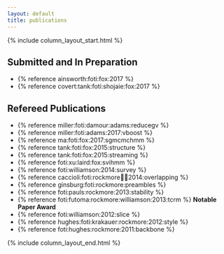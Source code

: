 ```yaml
---
layout: default
title: publications
---
```


{% include column_layout_start.html %}

<div class="pubs" markdown="1">

## Submitted and In Preparation

- {% reference ainsworth:foti:fox:2017 %}
- {% reference covert:tank:foti:shojaie:fox:2017 %}

<!-- - {% reference nadkarni:foti:lee:fox:lvsglasso %} -->

## Refereed Publications

<!-- &#124 is | which gets rendered b/c of the list below -->
- {% reference miller:foti:damour:adams:reducegv %}
- {% reference miller:foti:adams:2017:vboost %}
- {% reference ma:foti:fox:2017:sgmcmchmm %}
- {% reference tank:foti:fox:2015:structure %} <!--<br/>[github]() &#124; [paper]()-->
- {% reference tank:foti:fox:2015:streaming %} <!-- <br/>[github]() &#124; [paper]()-->
- {% reference foti:xu:laird:fox:svihmm %} <!--<br/>[github]() &#124; [paper]()-->
- {% reference foti:williamson:2014:survey %}
- {% reference caccioli:foti:rockmore:farmer:2014:overlapping %}
- {% reference ginsburg:foti:rockmore:preambles %}
- {% reference foti:pauls:rockmore:2013:stability %}
- {% reference foti:futoma:rockmore:williamson:2013:tcrm %} **Notable Paper Award**
- {% reference foti:williamson:2012:slice %}
- {% reference hughes:foti:krakauer:rockmore:2012:style %}
- {% reference foti:hughes:rockmore:2011:backbone %}

</div>

{% include column_layout_end.html %}
